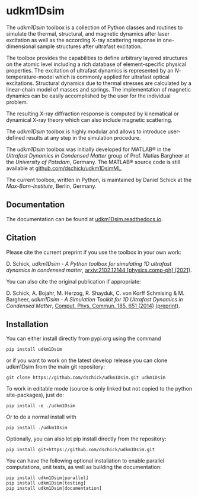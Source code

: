 # udkm1Dsim

The *udkm1Dsim* toolbox is a collection of Python classes and routines to
simulate the thermal, structural, and magnetic dynamics after laser excitation
as well as the according X-ray scattering response in one-dimensional sample
structures after ultrafast excitation.

The toolbox provides the capabilities to define arbitrary layered structures
on the atomic level including a rich database of element-specific physical
properties. 
The excitation of ultrafast dynamics is represented by an *N*-temperature-model
which is commonly applied for ultrafast optical excitations. 
Structural dynamics due to thermal stresses are calculated by a linear-chain
model of masses and springs.
The implementation of magnetic dynamics can be easily accomplished by the user
for the individual problem.

The resulting X-ray diffraction response is computed by kinematical or
dynamical X-ray theory which can also include magnetic scattering.

The *udkm1Dsim* toolbox is highly modular and allows to introduce user-defined
results at any step in the simulation procedure.

The *udkm1Dsim* toolbox was initially developed for MATLAB® in the
*Ultrafast Dynamics in Condensed Matter* group of Prof. Matias Bargheer at the
*University of Potsdam*, Germany.
The MATLAB® source code is still available at
[github.com/dschick/udkm1DsimML](https://github.com/dschick/udkm1DsimML).

The current toolbox, written in Python, is maintained by Daniel Schick at the
*Max-Born-Institute*, Berlin, Germany.

## Documentation
The documentation can be found at [udkm1Dsim.readthedocs.io](http://udkm1Dsim.readthedocs.io).

## Citation

Please cite the current preprint if you use the toolbox in your own work:

D. Schick, *udkm1Dsim - A Python toolbox for simulating 1D ultrafast dynamics in condensed matter*,
[arxiv:2102.12144 [physics.comp-ph] (2021)](https://arxiv.org/abs/2102.12144).

You can also cite the original publication if appropriate:

D. Schick, A. Bojahr, M. Herzog, R. Shayduk, C. von Korff Schmising & M. Bargheer,
*udkm1Dsim - A Simulation Toolkit for 1D Ultrafast Dynamics in Condensed Matter*,
[Comput. Phys. Commun. 185, 651 (2014)](http://doi.org/10.1016/j.cpc.2013.10.009) [(preprint)](http://www.udkm.physik.uni-potsdam.de/medien/udkm1Dsim/udkm1DsimManuscriptPrePrint.pdf).

## Installation

You can either install directly from pypi.org using the command

    pip install udkm1Dsim

or if you want to work on the latest develop release you can clone 
udkm1Dsim from the main git repository:

    git clone https://github.com/dschick/udkm1Dsim.git udkm1Dsim

To work in editable mode (source is only linked 
but not copied to the python site-packages), just do:

    pip install -e ./udkm1Dsim

Or to do a normal install with

    pip install ./udkm1Dsim

Optionally, you can also let pip install directly from the repository: 

    pip install git+https://github.com/dschick/udkm1Dsim.git

You can have the following optional installation to enable parallel
computations, unit tests, as well as building the documentation:

    pip install udkm1Dsim[parallel]
    pip install udkm1Dsim[testing]
    pip install udkm1Dsim[documentation]
    